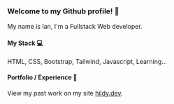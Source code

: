 

### Welcome to my Github profile! 🦖

My name is Ian, I'm a Fullstack Web developer.

#### My Stack 💻
HTML, CSS, Bootstrap, Tailwind, Javascript, Learning...

#### Portfolio / Experience 👤
View my past work on my site [hildy.dev](https://hildy.dev/). 

